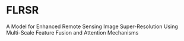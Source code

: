 # FLRSR
A Model for Enhanced Remote Sensing Image Super-Resolution Using Multi-Scale Feature Fusion and Attention Mechanisms
